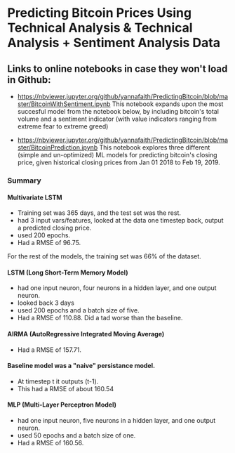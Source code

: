 # Predicting Bitcoin Prices Using Technical Analysis & Technical Analysis + Sentiment Analysis Data

## Links to online notebooks in case they won't load in Github:

- https://nbviewer.jupyter.org/github/yannafaith/PredictingBitcoin/blob/master/BitcoinWithSentiment.ipynb
This notebook expands upon the most succesful model from the notebook below, by including bitcoin's total volume and a sentiment
indicator (with value indicators ranging from extreme fear to extreme greed)

- https://nbviewer.jupyter.org/github/yannafaith/PredictingBitcoin/blob/master/BitcoinPrediction.ipynb
This notebook explores three different (simple and un-optimized) ML models for predicting bitcoin's closing price, given 
historical closing prices from Jan 01 2018 to Feb 19, 2019.

### Summary

#### Multivariate LSTM 
- Training set was 365 days, and the test set was the rest.
- had 3 input vars/features, looked at the data one timestep back, output a predicted closing price. 
- used 200 epochs.
- Had a RMSE of 96.75. 

For the rest of the models, the training set was 66% of the dataset.

#### LSTM (Long Short-Term Memory Model)
- had one input neuron, four neurons in a hidden layer, and one output neuron.
- looked back 3 days
- used 200 epochs and a batch size of five. 
- Had a RMSE of 110.88. Did a tad worse than the baseline. 

#### AIRMA (AutoRegressive Integrated Moving Average)
- Had a RMSE of 157.71. 

#### Baseline model was a "naive" persistance model. 
- At timestep t it outputs (t-1). 
- This had a RMSE of about 160.54 

#### MLP (Multi-Layer Perceptron Model) 
- had one input neuron, five neurons in a hidden layer, and one output neuron.
- used 50 epochs and a batch size of one. 
- Had a RMSE of 160.56.

